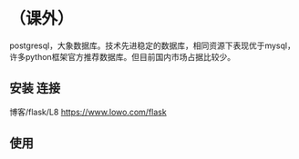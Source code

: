（课外）
===
postgresql，大象数据库。技术先进稳定的数据库，相同资源下表现优于mysql，许多python框架官方推荐数据库。但目前国内市场占据比较少。

## 安装 连接
博客/flask/L8 https://www.lowo.com/flask

## 使用

